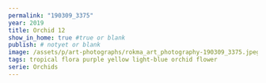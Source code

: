 ```yaml
---
permalink: "190309_3375"
year: 2019
title: Orchid 12
show_in_home: true #true or blank
publish: # notyet or blank
image: /assets/p/art-photographs/rokma_art_photography-190309_3375.jpeg
tags: tropical flora purple yellow light-blue orchid flower
serie: Orchids
---
```

